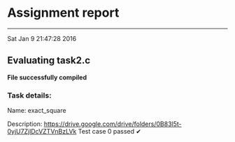 # Assignment report
---
Sat Jan  9 21:47:28 2016

## Evaluating task2.c

**File successfully compiled**

### Task details:

Name: exact_square

Description: https://drive.google.com/drive/folders/0B83l5t-0yjU7ZjlDcVZTVnBzLVk
Test case 0 passed ✔︎ 
